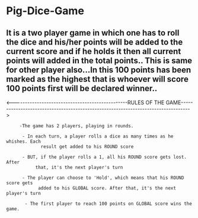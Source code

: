 # Pig-Dice-Game

It is a  two player game in which one has to roll the dice and his/her points will be added to the current score and if he holds it then all current points will added in the total points..
This is same for other player also...In this 100 points has been marked as the highest that is whoever will score 100 points first will be declared winner..
---------------------------------------------------------------------------------------------------------------------------------------------------------------------------

<------------------------------------------------RULES OF THE GAME---------------------------------------------------------------------------------->
         
         
         -The game has 2 players, playing in rounds.
          
          - In each turn, a player rolls a dice as many times as he whishes. Each
                 result get added to his ROUND score
     
          - BUT, if the player rolls a 1, all his ROUND score gets lost. After
               that, it's the next player's turn
      
          - The player can choose to 'Hold', which means that his ROUND score gets
                added to his GLOBAL score. After that, it's the next player's turn
      
           - The first player to reach 100 points on GLOBAL score wins the game.
